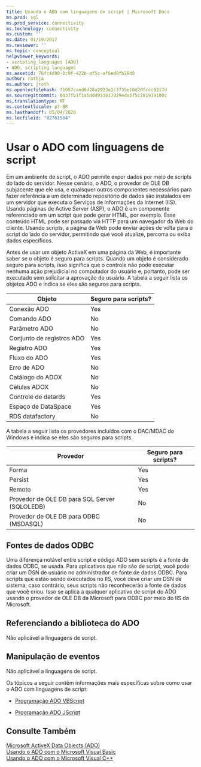 ```yaml
---
title: Usando o ADO com linguagens de script | Microsoft Docs
ms.prod: sql
ms.prod_service: connectivity
ms.technology: connectivity
ms.custom: ''
ms.date: 01/19/2017
ms.reviewer: ''
ms.topic: conceptual
helpviewer_keywords:
- scripting languages [ADO]
- ADO, scripting languages
ms.assetid: 76fc4d00-0c9f-422b-af5c-af6ed8fb29d8
author: rothja
ms.author: jroth
ms.openlocfilehash: 71057caed6d28a2923e1c3735e10d20fccc9217d
ms.sourcegitcommit: 6037fb1f1a5ddd933017029eda5f5c281939100c
ms.translationtype: MT
ms.contentlocale: pt-BR
ms.lasthandoff: 05/04/2020
ms.locfileid: "82761564"
---
```

# <a name="using-ado-with-scripting-languages"></a>Usar o ADO com linguagens de script
Em um ambiente de script, o ADO permite expor dados por meio de scripts do lado do servidor. Nesse cenário, o ADO, o provedor de OLE DB subjacente que ele usa, e quaisquer outros componentes necessários para fazer referência a um determinado repositório de dados são instalados em um servidor que executa o Serviços de Informações da Internet (IIS). Usando páginas de Active Server (ASP), o ADO é um componente referenciado em um script que pode gerar HTML, por exemplo. Esse conteúdo HTML pode ser passado via HTTP para um navegador da Web do cliente. Usando scripts, a página da Web pode enviar ações de volta para o script do lado do servidor, permitindo que você atualize, percorra ou exiba dados específicos.  
  
 Antes de usar um objeto ActiveX em uma página da Web, é importante saber se o objeto é seguro para scripts. Quando um objeto é considerado seguro para scripts, isso significa que o controle não pode executar nenhuma ação prejudicial no computador do usuário e, portanto, pode ser executado sem solicitar a aprovação do usuário. A tabela a seguir lista os objetos ADO e indica se eles são seguros para scripts.  
  
|Objeto|Seguro para scripts?|  
|------------|-------------------------|  
|Conexão ADO|Yes|  
|Comando ADO|No|  
|Parâmetro ADO|No|  
|Conjunto de registros ADO|Yes|  
|Registro ADO|Yes|  
|Fluxo do ADO|Yes|  
|Erro de ADO|No|  
|Catálogo do ADOX|No|  
|Células ADOX|No|  
|Controle de datards|Yes|  
|Espaço de DataSpace|Yes|  
|RDS datafactory|No|  
  
 A tabela a seguir lista os provedores incluídos com o DAC/MDAC do Windows e indica se eles são seguros para scripts.  
  
|Provedor|Seguro para scripts?|  
|--------------|-------------------------|  
|Forma|Yes|  
|Persist|Yes|  
|Remoto|Yes|  
|Provedor de OLE DB para SQL Server (SQLOLEDB)|No|  
|Provedor de OLE DB para ODBC (MSDASQL)|No|  
  
## <a name="odbc-data-sources"></a>Fontes de dados ODBC  
 Uma diferença notável entre script e código ADO sem scripts é a fonte de dados ODBC, se usada. Para aplicativos que não são de script, você pode criar um DSN de usuário no administrador de fonte de dados ODBC. Para scripts que estão sendo executados no IIS, você deve criar um DSN de sistema; caso contrário, seus scripts não reconhecerão a fonte de dados que você criou. Isso se aplica a qualquer aplicativo de script do ADO usando o provedor de OLE DB da Microsoft para ODBC por meio do IIS da Microsoft.  
  
## <a name="referencing-the-ado-library"></a>Referenciando a biblioteca do ADO  
 Não aplicável a linguagens de script.  
  
## <a name="handling-events"></a>Manipulação de eventos  
 Não aplicável a linguagens de script.  
  
 Os tópicos a seguir contêm informações mais específicas sobre como usar o ADO com linguagens de script:  
  
-   [Programação ADO VBScript](../../../ado/guide/appendixes/vbscript-ado-programming.md)  
  
-   [Programação ADO JScript](../../../ado/guide/appendixes/jscript-ado-programming.md)  
  
## <a name="see-also"></a>Consulte Também  
 [Microsoft ActiveX Data Objects (ADO)](../../../ado/microsoft-activex-data-objects-ado.md)   
 [Usando o ADO com o Microsoft Visual Basic](../../../ado/guide/appendixes/using-ado-with-microsoft-visual-basic.md)   
 [Usando o ADO com o Microsoft Visual C++](../../../ado/guide/appendixes/using-ado-with-microsoft-visual-c.md)   
